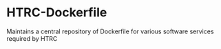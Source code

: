 # HTRC-Dockerfile
Maintains a central repository of Dockerfile for various software services required by HTRC

